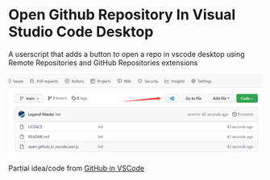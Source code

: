 # Open Github Repository In Visual Studio Code Desktop

A userscript that adds a button to open a repo in vscode desktop using Remote Repositories and GitHub Repositories extensions

![preview](preview.png)

Partial idea/code from [GitHub in VSCode](https://github.com/Mottie/GitHub-userscripts/blob/master/github-in-vscode.user.js)
